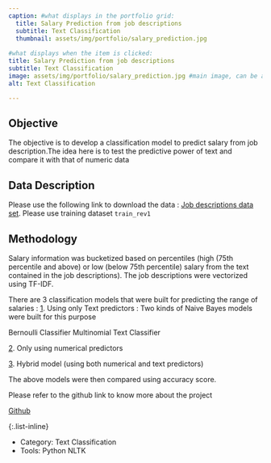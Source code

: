 ```yaml
---
caption: #what displays in the portfolio grid:
  title: Salary Prediction from job descriptions
  subtitle: Text Classification
  thumbnail: assets/img/portfolio/salary_prediction.jpg
  
#what displays when the item is clicked:
title: Salary Prediction from job descriptions
subtitle: Text Classification
image: assets/img/portfolio/salary_prediction.jpg #main image, can be a link or a file in assets/img/portfolio
alt: Text Classification

---
```


## Objective 

The objective is to develop a classification model to predict salary from job description.The idea here is to test the predictive power of text and compare it with that of numeric data

## Data Description

Please use the following link to download the data : [Job descriptions data set](http://www.kaggle.com/c/job-salary-prediction). Please use training dataset `train_rev1`


## Methodology

Salary information was bucketized based on percentiles (high (75th percentile and above) or low (below 75th percentile) salary from the text contained in the job descriptions). The job descriptions were vectorized using TF-IDF.

There are 3 classification models that were built for predicting the range of salaries : 
<u>1</u>. Using only Text predictors : Two kinds of Naive Bayes models were built for this purpose 
 </li>Bernoulli Classifier</li>
 </li> Multinomial Text Classifier</li>
  
<u>2</u>. Only using numerical predictors

<u>3</u>. Hybrid model (using both numerical and text predictors)

The above models were then compared using accuracy score.

Please refer to the github link to know more about the project

[Github](https://github.com/abinavrameshs/NLP-Salary-Prediction)


{:.list-inline} 
- Category: Text Classification
- Tools: Python NLTK

